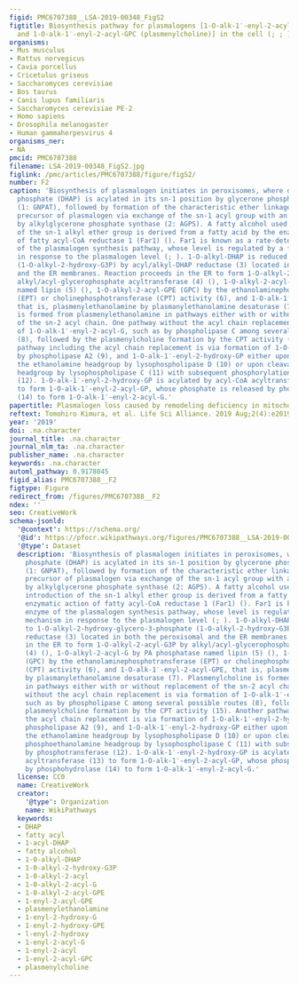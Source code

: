 ```yaml
---
figid: PMC6707388__LSA-2019-00348_FigS2
figtitle: Biosynthesis pathway for plasmalogens [1-O-alk-1′-enyl-2-acyl-GPE (plasmenylethanolamine)
  and 1-O-alk-1′-enyl-2-acyl-GPC (plasmenylcholine)] in the cell (; ; )
organisms:
- Mus musculus
- Rattus norvegicus
- Cavia porcellus
- Cricetulus griseus
- Saccharomyces cerevisiae
- Bos taurus
- Canis lupus familiaris
- Saccharomyces cerevisiae PE-2
- Homo sapiens
- Drosophila melanogaster
- Human gammaherpesvirus 4
organisms_ner:
- NA
pmcid: PMC6707388
filename: LSA-2019-00348_FigS2.jpg
figlink: /pmc/articles/PMC6707388/figure/figS2/
number: F2
caption: 'Biosynthesis of plasmalogen initiates in peroxisomes, where dihydroxyacetone
  phosphate (DHAP) is acylated in its sn-1 position by glycerone phosphate O-acyltransferase
  (1: GNPAT), followed by formation of the characteristic ether linkage in the early
  precursor of plasmalogen via exchange of the sn-1 acyl group with an alkyl group
  by alkylglycerone phosphate synthase (2: AGPS). A fatty alcohol used for this introduction
  of the sn-1 alkyl ether group is derived from a fatty acid by the enzymatic action
  of fatty acyl-CoA reductase 1 (Far1) (). Far1 is known as a rate-determining enzyme
  of the plasmalogen synthesis pathway, whose level is regulated by a feedback mechanism
  in response to the plasmalogen level (; ). 1-O-alkyl-DHAP is reduced to 1-O-alkyl-2-hydroxy-glycero-3-phosphate
  (1-O-alkyl-2-hydroxy-G3P) by acyl/alkyl-DHAP reductase (3) located in both the peroxisomal
  and the ER membranes. Reaction proceeds in the ER to form 1-O-alkyl-2-acyl-G3P by
  alkyl/acyl-glycerophosphate acyltransferase (4) (), 1-O-alkyl-2-acyl-G by PA phosphatase
  named lipin (5) (), 1-O-alkyl-2-acyl-GPE (GPC) by the ethanolaminephosphotransferase
  (EPT) or cholinephosphotransferase (CPT) activity (6), and 1-O-alk-1′-enyl-2-acyl-GPE,
  that is, plasmenylethanolamine by plasmanylethanolamine desaturase (7). Plasmenylcholine
  is formed from plasmenylethanolamine in pathways either with or without replacement
  of the sn-2 acyl chain. One pathway without the acyl chain replacement is via formation
  of 1-O-alk-1′-enyl-2-acyl-G, such as by phospholipase C among several possible routes
  (8), followed by the plasmenylcholine formation by the CPT activity (15). Another
  pathway including the acyl chain replacement is via formation of 1-O-alk-1′-enyl-2-hydroxy-GPE
  by phospholipase A2 (9), and 1-O-alk-1′-enyl-2-hydroxy-GP either upon cleavage of
  the ethanolamine headgroup by lysophospholipase D (10) or upon cleavage of the phosphoethanolamine
  headgroup by lysophospholipase C (11) with subsequent phosphorylation by phosphotransferase
  (12). 1-O-alk-1′-enyl-2-hydroxy-GP is acylated by acyl-CoA acyltransferase (13)
  to form 1-O-alk-1′-enyl-2-acyl-GP, whose phosphate is released by phosphohydrolase
  (14) to form 1-O-alk-1′-enyl-2-acyl-G.'
papertitle: Plasmalogen loss caused by remodeling deficiency in mitochondria.
reftext: Tomohiro Kimura, et al. Life Sci Alliance. 2019 Aug;2(4):e201900348.
year: '2019'
doi: .na.character
journal_title: .na.character
journal_nlm_ta: .na.character
publisher_name: .na.character
keywords: .na.character
automl_pathway: 0.9178045
figid_alias: PMC6707388__F2
figtype: Figure
redirect_from: /figures/PMC6707388__F2
ndex: ''
seo: CreativeWork
schema-jsonld:
  '@context': https://schema.org/
  '@id': https://pfocr.wikipathways.org/figures/PMC6707388__LSA-2019-00348_FigS2.html
  '@type': Dataset
  description: 'Biosynthesis of plasmalogen initiates in peroxisomes, where dihydroxyacetone
    phosphate (DHAP) is acylated in its sn-1 position by glycerone phosphate O-acyltransferase
    (1: GNPAT), followed by formation of the characteristic ether linkage in the early
    precursor of plasmalogen via exchange of the sn-1 acyl group with an alkyl group
    by alkylglycerone phosphate synthase (2: AGPS). A fatty alcohol used for this
    introduction of the sn-1 alkyl ether group is derived from a fatty acid by the
    enzymatic action of fatty acyl-CoA reductase 1 (Far1) (). Far1 is known as a rate-determining
    enzyme of the plasmalogen synthesis pathway, whose level is regulated by a feedback
    mechanism in response to the plasmalogen level (; ). 1-O-alkyl-DHAP is reduced
    to 1-O-alkyl-2-hydroxy-glycero-3-phosphate (1-O-alkyl-2-hydroxy-G3P) by acyl/alkyl-DHAP
    reductase (3) located in both the peroxisomal and the ER membranes. Reaction proceeds
    in the ER to form 1-O-alkyl-2-acyl-G3P by alkyl/acyl-glycerophosphate acyltransferase
    (4) (), 1-O-alkyl-2-acyl-G by PA phosphatase named lipin (5) (), 1-O-alkyl-2-acyl-GPE
    (GPC) by the ethanolaminephosphotransferase (EPT) or cholinephosphotransferase
    (CPT) activity (6), and 1-O-alk-1′-enyl-2-acyl-GPE, that is, plasmenylethanolamine
    by plasmanylethanolamine desaturase (7). Plasmenylcholine is formed from plasmenylethanolamine
    in pathways either with or without replacement of the sn-2 acyl chain. One pathway
    without the acyl chain replacement is via formation of 1-O-alk-1′-enyl-2-acyl-G,
    such as by phospholipase C among several possible routes (8), followed by the
    plasmenylcholine formation by the CPT activity (15). Another pathway including
    the acyl chain replacement is via formation of 1-O-alk-1′-enyl-2-hydroxy-GPE by
    phospholipase A2 (9), and 1-O-alk-1′-enyl-2-hydroxy-GP either upon cleavage of
    the ethanolamine headgroup by lysophospholipase D (10) or upon cleavage of the
    phosphoethanolamine headgroup by lysophospholipase C (11) with subsequent phosphorylation
    by phosphotransferase (12). 1-O-alk-1′-enyl-2-hydroxy-GP is acylated by acyl-CoA
    acyltransferase (13) to form 1-O-alk-1′-enyl-2-acyl-GP, whose phosphate is released
    by phosphohydrolase (14) to form 1-O-alk-1′-enyl-2-acyl-G.'
  license: CC0
  name: CreativeWork
  creator:
    '@type': Organization
    name: WikiPathways
  keywords:
  - DHAP
  - fatty acyl
  - 1-acyl-DHAP
  - fatty alcohol
  - 1-0-alkyl-DHAP
  - 1-0-alkyl-2-hydroxy-G3P
  - 1-0-alkyl-2-acyl
  - 1-0-alkyl-2-acyl-G
  - 1-0-alkyl-2-acyl-GPE
  - 1-enyl-2-acyl-GPE
  - plasmenylethanolamine
  - 1-enyl-2-hydroxy-G
  - 1-enyl-2-hydroxy-GPE
  - l-enyl-2-hydroxy
  - 1-enyl-2-acyl-G
  - 1-enyl-2-acyl
  - 1-enyl-2-acyl-GPC
  - plasmenylcholine
---
```

